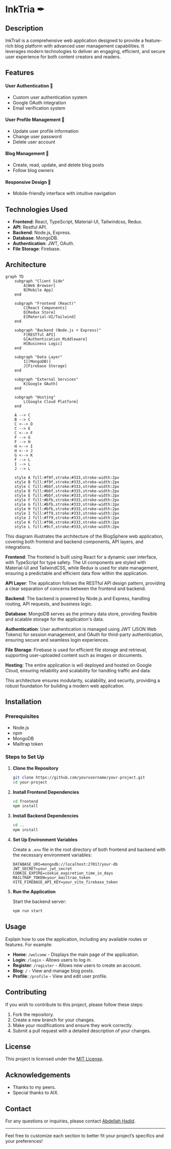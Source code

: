 # InkTria ✒

## Description
InkTrail is a comprehensive web application designed to provide a feature-rich blog platform with advanced user management capabilities. It leverages modern technologies to deliver an engaging, efficient, and secure user experience for both content creators and readers.

## Features

#### User Authentication 🔐
- Custom user authentication system
- Google OAuth integration
- Email verification system

#### User Profile Management 👤
- Update user profile information
- Change user password
- Delete user account

#### Blog Management 📝
- Create, read, update, and delete blog posts
- Follow blog owners

#### Responsive Design 📱
- Mobile-friendly interface with intuitive navigation

## Technologies Used

- **Frontend**: React, TypeScript, Material-UI, Tailwindcss, Redux.
- **API**: Restful API.
- **Backend**: Node.js, Express.
- **Database**: MongoDB.
- **Authentication**: JWT, OAuth.
- **File Storage**: Firebase.

## Architecture

```mermaid
graph TD
    subgraph "Client Side"
        A[Web Browser]
        B[Mobile App]
    end

    subgraph "Frontend (React)"
        C[React Components]
        D[Redux Store]
        E[Material-UI/Tailwind]
    end

    subgraph "Backend (Node.js + Express)"
        F[RESTful API]
        G[Authentication Middleware]
        H[Business Logic]
    end

    subgraph "Data Layer"
        I[(MongoDB)]
        J[Firebase Storage]
    end

    subgraph "External Services"
        K[Google OAuth]
    end

    subgraph "Hosting"
        L[Google Cloud Platform]
    end

    A --> C
    B --> C
    C <--> D
    C --> E
    C <--> F
    F --> G
    F --> H
    H <--> I
    H <--> J
    G <--> K
    F --> L
    I --> L
    J --> L

    style A fill:#f9f,stroke:#333,stroke-width:2px
    style B fill:#f9f,stroke:#333,stroke-width:2px
    style C fill:#bbf,stroke:#333,stroke-width:2px
    style D fill:#bbf,stroke:#333,stroke-width:2px
    style E fill:#bbf,stroke:#333,stroke-width:2px
    style F fill:#bfb,stroke:#333,stroke-width:2px
    style G fill:#bfb,stroke:#333,stroke-width:2px
    style H fill:#bfb,stroke:#333,stroke-width:2px
    style I fill:#ff9,stroke:#333,stroke-width:2px
    style J fill:#ff9,stroke:#333,stroke-width:2px
    style K fill:#f96,stroke:#333,stroke-width:2px
    style L fill:#9cf,stroke:#333,stroke-width:2px
```
This diagram illustrates the architecture of the BlogSphere web application, covering both frontend and backend components, API layers, and integrations.

**Frontend**: The frontend is built using React for a dynamic user interface, with TypeScript for type safety. The UI components are styled with Material-UI and TailwindCSS, while Redux is used for state management, ensuring a predictable and efficient data flow within the application.

**API Layer**: The application follows the RESTful API design pattern, providing a clear separation of concerns between the frontend and backend.

**Backend**: The backend is powered by Node.js and Express, handling routing, API requests, and business logic.

**Database**: MongoDB serves as the primary data store, providing flexible and scalable storage for the application's data.

**Authentication**: User authentication is managed using JWT (JSON Web Tokens) for session management, and OAuth for third-party authentication, ensuring secure and seamless login experiences.

**File Storage**: Firebase is used for efficient file storage and retrieval, supporting user-uploaded content such as images or documents.

**Hosting**: The entire application is will deployed and hosted on Google Cloud, ensuring reliability and scalability for handling traffic and data.

This architecture ensures modularity, scalability, and security, providing a robust foundation for building a modern web application.

## Installation

### Prerequisites

- Node.js
- npm
- MongoDB
- Mailtrap token

### Steps to Set Up

1. **Clone the Repository**

    ```bash
    git clone https://github.com/yourusername/your-project.git
    cd your-project
    ```

2. **Install Frontend Dependencies**

    ```bash
    cd frontend
    npm install
    ```

3. **Install Backend Dependencies**

    ```bash
    cd ..
    npm install
    ```

4. **Set Up Environment Variables**

    Create a `.env` file in the root directory of both frontend and backend with the necessary environment variables:

    ```env
    DATABASE_URI=mongodb://localhost:27017/your-db
    JWT_SECRET=your_jwt_secret
    COOKIE_EXPIRE=cookie_expiretion_time_in_days
    MAILTRAP_TOKEN=your_mailtrao_token
    VITE_FIREBASE_API_KEY=your_vite_firebase_token
    ```

5. **Run the Application**

    Start the backend server:

    ```bash
    npm run start
    ```

## Usage

Explain how to use the application, including any available routes or features. For example:

- **Home**: `/welcome` - Displays the main page of the application.
- **Login**: `/login` - Allows users to log in.
- **Register**: `/register` - Allows new users to create an account.
- **Blog**: `/` - View and manage blog posts.
- **Profile**: `/profile` - View and edit user profile.

## Contributing

If you wish to contribute to this project, please follow these steps:

1. Fork the repository.
2. Create a new branch for your changes.
3. Make your modifications and ensure they work correctly.
4. Submit a pull request with a detailed description of your changes.

## License

This project is licensed under the [MIT License](LICENSE).

## Acknowledgements

- Thanks to my peers.
- Special thanks to AlX.

## Contact

For any questions or inquiries, please contact [Abdellah Hadid](https://www.linkedin.com/in/fokoda-code/).

---

Feel free to customize each section to better fit your project’s specifics and your preferences!
